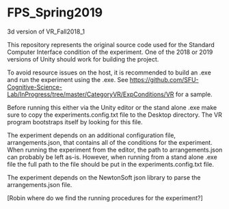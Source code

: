 # FPS_Spring2019
3d version of VR_Fall2018_1

This repository represents the original source code used for the Standard Computer Interface condition of the experiment.
One of the 2018 or 2019 versions of Unity should work for building the project.

To avoid resource issues on the host, it is recommended to build an .exe and run the experiment using the .exe.
See https://github.com/SFU-Cognitive-Science-Lab/InProgress/tree/master/CategoryVR/ExpConditions/VR for a sample.

Before running this either via the Unity editor or the stand alone .exe make sure to copy the experiments.config.txt
file to the Desktop directory. The VR program bootstraps itself by looking for this file. 

The experiment depends on an additional configuration file, arrangements.json, that contains all of the conditions for the
experiment. When running the experiment from the editor, the path to arrangements.json can probably be left as-is. 
However, when running from a stand alone .exe file the full path to the file should be put in the experiments.config.txt file.

The experiment depends on the NewtonSoft json library to parse the arrangements.json file.

[Robin where do we find the running procedures for the experiment?]
